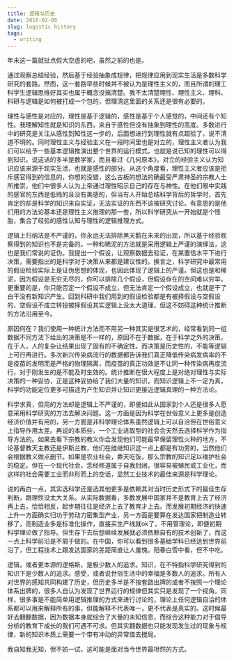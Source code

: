 ```yaml
---
title: 逻辑与历史
date: 2016-02-06
slug: logistic history
tags:
  - writing
---
```


年末这一篇就扯点假大空虚的吧，虽然之前的也是。

通过观察总结经验，然后基于经验抽象成规律，把规律应用到现实生活是多数科学研究的套路。然而，这一套路早些时候并不被认为是理性主义的，而且所谓的理工科学生逻辑思维好其实也属于概念没搞清楚。我不太清楚理性、理性主义、理科、科研与逻辑是如何被打成一个包的，但理清这里面的关系还是很有必要的。

理性与感性是对应的，理性是基于逻辑的，感性是基于个人感觉的，中间还有个知性。我理解知性就是知识的东西，来自于感性但没有抽象到理性的高度。多数进行中的研究是关注从感性到知性这一步的，后面想进行到理性就有点超验了，说不清道不明的。同时理性主义与经验主义在一段时间里也是对立的，理性主义者认为我们可以给予一些基本逻辑推演出整个世界的运行模式，也就是说已知的理性可以得到知识。说这话的多半是数学家，而且看过《几何原本》。对立的经验主义认为知识应该来源于现实生活，也就是感性的部分。从这个角度看，理性主义者应该是拒斥感官得到的信息的，你想的没错，这么古板的想法的确最受严肃神圣的宗教人士所推崇，他们中很多人认为上帝通过理性昭示自己的存在与神性。在他们眼中实践的感官的东西是低贱的且没有美感的，但当有人开始总结科学背后的哲学时，首先肯定的却是科学的知识来自实证，无法实证的东西不该被研究讨论。有意思的是他们用的方法论基本还是理性主义推理的那一套，所以科学研究从一开始就是个怪胎，集合了经验的感性认知与理性的逻辑推理方式。

逻辑上归纳法是不严谨的，你永远无法排除黑天鹅在未来的出现，所以基于经验观察得到的知识也不是完备的。一种和稀泥的方法就是采用逻辑上严谨的演绎法，这也是我们常说的证伪。我提出一个假设，让观察数据去验证，在某置信水平下进行决策，需要指出的是科学对于决策从来都是建议性的。换言之，科学研究中最常用的假设检验实际上是证伪思想的体现，也因此体现了逻辑上的严谨。但这也是和稀泥，因为假设是无穷无尽的，你可以排除几个假设，但假设存在的空间难以穷举。更重要的是，你只能否定一个假设不成立，但无法肯定一个假设成立，也就是干了白干没有新知识产生。回到科研中我们用到的假设检验都是有被择假设与空假设的，空假设不成立转投被择假设其实逻辑上没太大道理，但这不妨碍这种统计推断的方法沿用至今。

原因何在？我们使用一种统计方法而不用另一种其实是很艺术的，经常看到同一组数据不同方法下给出的决策是不一样的，原因不在于数据，在于科学之外的决策，在于人，人的复杂让结果出现了固有的不确定性。而决策是历史性的，不能等逻辑上可行再进行。多次新兴传染病流行的数据都告诉我们真正降低传染病发病率的不是疫苗的发明而是严格的物理隔离，而疫苗的真正功效是不让同一种传染病再度流行，对于刚发生的是不能及时生效的。统计推断在很大程度上是对绝对理性与实际决策的一种妥协，正是这种妥协给了我们大量的知识，而知识逻辑上不一定为真，科学的功能定位更多可描述为产生知识并让知识更接近逻辑真理的一种方法论。

科学求真，但用的方法却是逻辑上不严谨的，即便如此从国家到个人还是很多人愿意采用科学研究的方法去解决问题。这一方面是因为科学在世俗意义上更多是创造经济价值并有用的，另一方面是非科学理论体系虽然逻辑上可以自洽但在世俗意义上指导作用太差。再说的本质些，一个工业进取型的社会会天然去选择科学作为指导方法的。如果去看下宗教的教义你会发现他们可能最早保留理性火种的地方，不论基督教天主教还是伊斯兰教，他们在维继知识这一点上都是有功劳的，当然他们会根据教义做点删节。如果是农业社会，靠天吃饭，那么宗教的知识足以维护社会的稳定。但在一个现代社会，念经修道属于自我封闭，很容易被殖民或工业化，而这样的社会需要工业而非形而上的空话，显然工业技术的最佳来源是科学理论。

说的再白一点，其实选科学还是选其他更多是依赖其对当时历史形式下的最佳生存判断，跟理性没太大关系。从实际数据看，多数发展中国家并不是教育上去了经济再上去，恰恰相反，起步期往往是经济上去了教育才上去。而发展初期经济的快速上升一方面确实归功于劳动力密集型产业，另一方面是要算在发达国家把制造业转移了，而制造业多是标准化操作，直接买生产线就ok了，不用管理论，即便初期科学理论做了指导。但生存下去后想继续发展就必须依赖自有的技术创新了，而这一点上科学前沿是不屑于做的。在中国，你可以看到很多基础学科已经达到世界前沿了，但工程技术上跟发达国家的差距简直让人羞愧。阳春白雪中看，但不中吃。

逻辑，或者更本源的逻格斯，是极少数人的追求。知识，在不特指科学研究得到的知识下是少数人的追求。感受，或者说世俗生活中的幸福是多数人的追求。所有人对世界的感知共同构建了历史，但历史多半是不按套路出牌的或者不按照一个理论体系出牌的，很多人自认为发现了世界运行的规律但其实只是发现了一个视角。同样，很多事是不能简单用逻辑推理的方式来进行讨论的，理论上任何逻辑自洽的体系都可以用来解释所有的事，但能解释不代表唯一，更不代表是真实的。这时候最好去翻翻数据，因为数据本身就综合了大量的未知信息，而综合这种能力对于倡导分析的教育下成长的我们可遇不可求。但其实翻数据也只能发现发生过的现象与规律，新的知识本质上需要一个带有冲动的异常值去搅局。

我自知我无知，但不妨一试，这可能是面对当今世界最坦然的方式。
